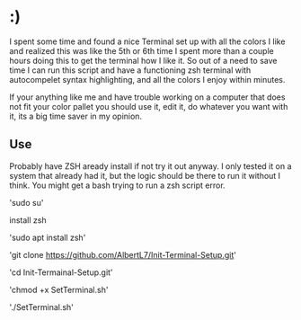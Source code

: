 # :)

I spent some time and found a nice Terminal set up with all the colors I like and realized this was like the 5th or 6th time I spent more than a couple hours doing this to get the terminal how I like it. 
So out of a need to save time I can run this script and have a functioning zsh terminal with autocompelet syntax highlighting, and all the colors I enjoy within minutes. 

If your anything like me and have trouble working on a computer that does not fit your color pallet you should use it, edit it, do whatever you want with it, its a big time saver in my opinion. 

## Use
Probably have ZSH aready install if not try it out anyway. I only tested it on a system that already had it, but the logic should be there to run it without I think.
You might get a bash trying to run a zsh script error.

'sudo su'

install zsh

'sudo apt install zsh'

'git clone https://github.com/AlbertL7/Init-Terminal-Setup.git'

'cd Init-Termainal-Setup.git'

'chmod +x SetTerminal.sh'

'./SetTerminal.sh'
